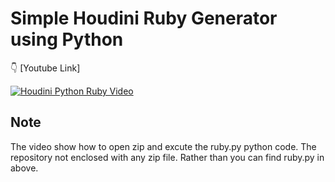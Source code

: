 
#          				Simple Houdini Ruby Generator using Python

 :point_down: [Youtube Link]
 
[![Houdini Python Ruby Video](https://img.youtube.com/vi/m3Q603iz1gI/0.jpg)](https://www.youtube.com/watch?v=m3Q603iz1gI&ab_channel=chandrakanth)
##  **Note**	

The video show how to open zip and excute the ruby.py python code. The repository not enclosed with any zip file. Rather than you can find ruby.py in above.

